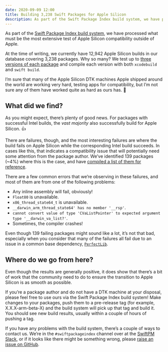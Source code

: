 ```yaml
---
date: 2020-09-09 12:00
title: Building 3,238 Swift Packages for Apple Silicon
description: As part of the Swift Package Index build system, we have processed what must be the most extensive test of Apple Silicon compatibility outside of Apple. Here’s what we found.
---
```


As part of the [Swift Package Index build system](/posts/launching-language-and-platform-package-compatibility/), we have processed what must be the most extensive test of Apple Silicon compatibility outside of Apple.

At the time of writing, we currently have 12,942 Apple Silicon builds in our database covering 3,238 packages. Why so many? We test up to [three versions of each package](https://swiftpackageindex.com/SwifQL/SwifQL/builds) and compile each version with both `xcodebuild` and `swift build`.

I’m sure that many of the Apple Silicon DTK machines Apple shipped around the world are working very hard, testing apps for compatibility, but I’m not sure any of them have worked quite as hard as ours has. 🚀

## What did we find?

As you might expect, there’s plenty of good news. For packages with successful Intel builds, the *vast majority* also successfully build for Apple Silicon. 👍

There are failures, though, and the most interesting failures are where the build fails on Apple Silicon while the corresponding Intel build succeeds. In cases like this, that indicates a compatibility issue that will potentially need some attention from the package author. We’ve identified 139 packages (~4%) where this is the case, and have [compiled a list of them for reference](https://gist.github.com/daveverwer/ae08ad14a7a975e0488503282b4f1dbf).

There are a few common errors that we’re observing in these failures, and most of them are from one of the following problems:

- Any inline assembly will fail, obviously!
- `Float80` is unavailable.
- `x86_thread_state64_t` is unavailable.
- `__darwin_arm_thread_state64' has no member '__rsp'`.
- `cannot convert value of type 'CVaListPointer' to expected argument type '__darwin_va_list?'`.
- Sometimes, the compiler crashes!

Even though 139 failing packages might sound like a lot, it’s not that bad, especially when you consider that many of the failures all fail due to an issue in a common base dependency, [`PerfectLib`](https://swiftpackageindex.com/PerfectlySoft/Perfect).

## Where do we go from here?

Even though the results are generally positive, it does show that there’s a bit of work that the community need to do to ensure the transition to Apple Silicon is as smooth as possible. 

If you’re a package author and do not have a DTK machine at your disposal, please feel free to use ours via the Swift Package Index build system! Make changes to your packages, push them to a pre-release tag (for example, X.X.X-arm-beta-X) and the build system will pick up that tag and build it. You should see new build results, usually within a couple of hours of pushing a tag.

If you have any problems with the build system, there’s a couple of ways to contact us. We’re in the `#swiftpackageindex` channel over at the [SwiftPM Slack](https://swift-package-manager.herokuapp.com), or if it looks like there might be something wrong, please [raise an issue on GitHub](https://github.com/SwiftPackageIndex/SwiftPackageIndex-Server/issues/new).


